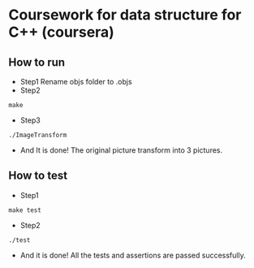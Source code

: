 # Coursework for data structure for C++ (coursera)
## How to run
- Step1 Rename objs folder to .objs
- Step2 
```
make
```
- Step3
```
./ImageTransform
```
- And It is done! The original picture transform into 3 pictures.

## How to test 
- Step1
```
make test
```
- Step2
```
./test
```
- And it is done! All the tests and assertions are passed successfully.
